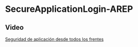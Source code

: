 # SecureApplicationLogin-AREP

## Video

[Seguridad de aplicación desde todos los frentes](https://www.youtube.com/watch?v=eMWt48k9ddA&feature=youtu.be)

